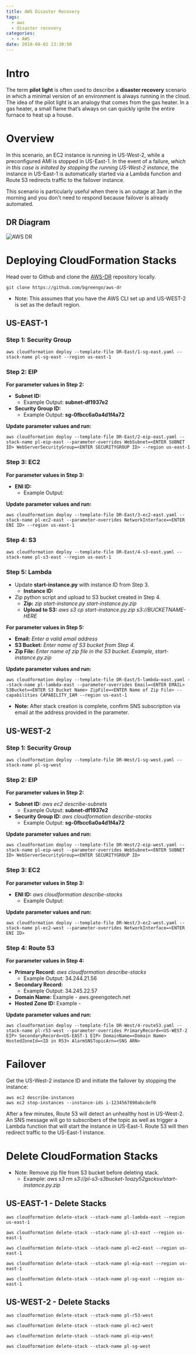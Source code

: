 ```yaml
---
title: AWS Disaster Recovery
tags:
  - aws
  - disaster recovery
categories:
  - - AWS
date: 2018-08-02 13:30:50
---
```


# Intro
The term **pilot light** is often used to describe a **disaster recovery** scenario in which a minimal version of an environment is always running in the cloud. The idea of the pilot light is an analogy that comes from the gas heater. In a gas heater, a small flame that’s always on can quickly ignite the entire furnace to heat up a house.

# Overview
In this scenario, an EC2 instance is running in US-West-2, while a preconfigured AMI is stopped in US-East-1. In the event of a failure, *which in this case is initated by stopping the running US-West-2 instance,* the instance in US-East-1 is automatically started via a Lambda function and Route 53 redirects traffic to the failover instance. 

This scenario is particularly useful when there is an outage at 3am in the morning and you don't need to respond because failover is already automated. 

## DR Diagram
![AWS DR](https://user-images.githubusercontent.com/23042063/42403841-0408b49a-8139-11e8-8434-c13dac0b633f.png)

# Deploying CloudFormation Stacks

Head over to Github and clone the [AWS-DR](https://github.com/bgreengo/aws-dr) repository locally.

```
git clone https://github.com/bgreengo/aws-dr
```

- Note: This assumes that you have the AWS CLI set up and US-WEST-2 is set as the default region.

## US-EAST-1
### Step 1: Security Group
```
aws cloudformation deploy --template-file DR-East/1-sg-east.yaml --stack-name pl-sg-east --region us-east-1
```

### Step 2: EIP
**For parameter values in Step 2:**
- **Subnet ID:** 
  - Example Output: **subnet-df1937e2**
- **Security Group ID:** 
  - Example Output: **sg-0fbcc6a0a4d1f4a72**

**Update parameter values and run:**
```
aws cloudformation deploy --template-file DR-East/2-eip-east.yaml --stack-name pl-eip-east --parameter-overrides WebSubnet=<ENTER SUBNET ID> WebServerSecurityGroup=<ENTER SECURITYGROUP ID> --region us-east-1
```

### Step 3: EC2
**For parameter values in Step 3:**
- **ENI ID:** 
  - Example Output:

**Update parameter values and run:**
```
aws cloudformation deploy --template-file DR-East/3-ec2-east.yaml --stack-name pl-ec2-east --parameter-overrides NetworkInterface=<ENTER ENI ID> --region us-east-1
```

### Step 4: S3
```
aws cloudformation deploy --template-file DR-East/4-s3-east.yaml --stack-name pl-s3-east --region us-east-1
```

### Step 5: Lambda
- Update **start-instance.py** with instance ID from Step 3.
  - **Instance ID:** 
- Zip python script and upload to S3 bucket created in Step 4.
  - **Zip:** *zip start-instance.py start-instance.py.zip*
  - **Upload to S3:** *aws s3 cp start-instance.py.zip s3://BUCKETNAME-HERE*

**For parameter values in Step 5:**
- **Email:** *Enter a valid email address*
- **S3 Bucket:** *Enter name of S3 bucket from Step 4.*
- **Zip File:** *Enter name of zip file in the S3 bucket. Example, start-instance.py.zip*

**Update parameter values and run:**
```
aws cloudformation deploy --template-file DR-East/5-lambda-east.yaml --stack-name pl-lambda-east --parameter-overrides Email=<ENTER EMAIL> S3Bucket=<ENTER S3 Bucket Name> ZipFile=<ENTER Name of Zip File> --capabilities CAPABILITY_IAM --region us-east-1
```

- **Note:** After stack creation is complete, confirm SNS subscription via email at the address provided in the parameter.

## US-WEST-2 
### Step 1: Security Group
```
aws cloudformation deploy --template-file DR-West/1-sg-west.yaml --stack-name pl-sg-west
```

### Step 2: EIP
**For parameter values in Step 2:**
- **Subnet ID:** *aws ec2 describe-subnets*
  - Example Output: **subnet-df1937e2**
- **Security Group ID:** *aws cloudformation describe-stacks*
  - Example Output: **sg-0fbcc6a0a4d1f4a72**

**Update parameter values and run:**
```
aws cloudformation deploy --template-file DR-West/2-eip-west.yaml --stack-name pl-eip-west --parameter-overrides WebSubnet=<ENTER SUBNET ID> WebServerSecurityGroup=<ENTER SECURITYGROUP ID>
```

### Step 3: EC2
**For parameter values in Step 3:**
- **ENI ID:** *aws cloudformation describe-stacks*
  - Example Output:

**Update parameter values and run:**
```
aws cloudformation deploy --template-file DR-West/3-ec2-west.yaml --stack-name pl-ec2-west --parameter-overrides NetworkInterface=<ENTER ENI ID>
```

### Step 4: Route 53
**For parameter values in Step 4:**
- **Primary Record:** *aws cloudformation describe-stacks*
  - Example Output: 34.244.21.56
- **Secondary Record:** 
  - Example Output: 34.245.22.57
- **Domain Name:** Example - aws.greengotech.net
- **Hosted Zone ID:** Example - 



**Update parameter values and run:**
```
aws cloudformation deploy --template-file DR-West/4-route53.yaml --stack-name pl-r53-west --parameter-overrides PrimaryRecord=<US-WEST-2 EIP> SecondaryRecord=<US-EAST-1 EIP> DomainName=<Domain Name> HostedZoneId=<ID in R53> AlarmSNSTopicArn=<SNS ARN> 
```

# Failover
Get the US-West-2 instance ID and initiate the failover by stopping the instance:
```
aws ec2 describe-instances
aws ec2 stop-instances --instance-ids i-1234567890abcdef0
```

After a few minutes, Route 53 will detect an unhealthy host in US-West-2. An SNS message will go to subscribers of the topic as well as trigger a Lambda function that will start the instance in US-East-1. Route 53 will then redirect traffic to the US-East-1 instance.


# Delete CloudFormation Stacks

- Note: Remove zip file from S3 bucket before deleting stack.
    - Example: *aws s3 rm s3://pl-s3-s3bucket-1oazy52gscksv/start-instance.py.zip*

## US-EAST-1 - Delete Stacks
```
aws cloudformation delete-stack --stack-name pl-lambda-east --region us-east-1
```
```
aws cloudformation delete-stack --stack-name pl-s3-east --region us-east-1
```
```
aws cloudformation delete-stack --stack-name pl-ec2-east --region us-east-1
```
```
aws cloudformation delete-stack --stack-name pl-eip-east --region us-east-1
```
```
aws cloudformation delete-stack --stack-name pl-sg-east --region us-east-1
```

## US-WEST-2 - Delete Stacks
```
aws cloudformation delete-stack --stack-name pl-r53-west
```
```
aws cloudformation delete-stack --stack-name pl-ec2-west
```
```
aws cloudformation delete-stack --stack-name pl-eip-west
```
```
aws cloudformation delete-stack --stack-name pl-sg-west
```
<!--
## DR Video Demo
{% youtube tXNWMlKe1Do %}
-->



